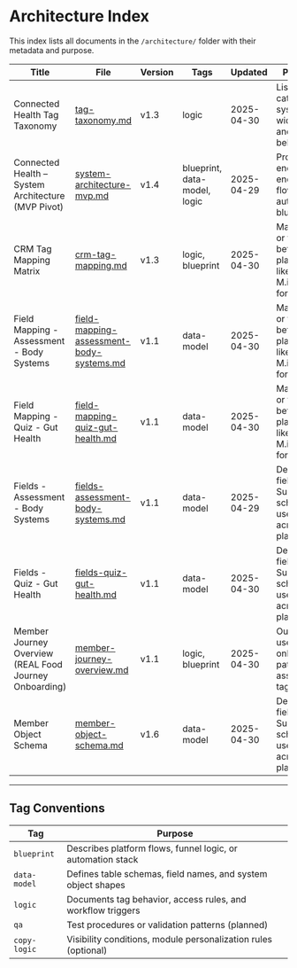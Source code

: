 # Architecture Index

This index lists all documents in the `/architecture/` folder with their metadata and purpose.

| Title                                                  | File                                                                                   | Version | Tags                         | Updated    | Purpose                                                         |
| ------------------------------------------------------ | -------------------------------------------------------------------------------------- | ------- | ---------------------------- | ---------- | --------------------------------------------------------------- |
| Connected Health Tag Taxonomy                          | [tag-taxonomy.md](tag-taxonomy.md)                                                   | v1.3    | logic                        | 2025-04-30 | Lists and categorizes system-wide tags and their behaviors      |
| Connected Health – System Architecture (MVP Pivot)     | [system-architecture-mvp.md](system-architecture-mvp.md)                             | v1.4    | blueprint, data-model, logic | 2025-04-29 | Provides end-to-end system flow and automation blueprint        |
| CRM Tag Mapping Matrix                                 | [crm-tag-mapping.md](crm-tag-mapping.md)                                             | v1.3    | logic, blueprint             | 2025-04-30 | Maps fields or tags between platforms like GHL, M.io, and forms |
| Field Mapping - Assessment - Body Systems              | [field-mapping-assessment-body-systems.md](./field-mapping-assessment-body-systems.md) | v1.1    | data-model                   | 2025-04-30 | Maps fields or tags between platforms like GHL, M.io, and forms |
| Field Mapping - Quiz - Gut Health                      | [field-mapping-quiz-gut-health.md](./field-mapping-quiz-gut-health.md)                 | v1.1    | data-model                   | 2025-04-30 | Maps fields or tags between platforms like GHL, M.io, and forms |
| Fields - Assessment - Body Systems                     | [fields-assessment-body-systems.md](./fields-assessment-body-systems.md)               | v1.1    | data-model                   | 2025-04-29 | Defines fields or Supabase schema used across platforms         |
| Fields - Quiz - Gut Health                             | [fields-quiz-gut-health.md](./fields-quiz-gut-health.md)                               | v1.1    | data-model                   | 2025-04-30 | Defines fields or Supabase schema used across platforms         |
| Member Journey Overview (REAL Food Journey Onboarding) | [member-journey-overview.md](member-journey-overview.md)                             | v1.1    | logic, blueprint             | 2025-04-30 | Outlines user onboarding paths and associated tag logic         |
| Member Object Schema                                   | [member-object-schema.md](./member-object-schema.md)                                   | v1.6    | data-model                   | 2025-04-30 | Defines fields or Supabase schema used across platforms         |

---
## Tag Conventions

| Tag | Purpose |
|-----|---------|
| `blueprint` | Describes platform flows, funnel logic, or automation stack |
| `data-model` | Defines table schemas, field names, and system object shapes |
| `logic` | Documents tag behavior, access rules, and workflow triggers |
| `qa` | Test procedures or validation patterns (planned) |
| `copy-logic` | Visibility conditions, module personalization rules (optional) |

